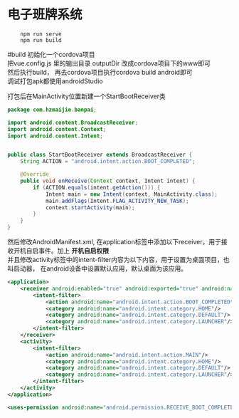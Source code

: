 # 电子班牌系统
```
    npm run serve
    npm run build
```


#build
初始化一个cordova项目  
把vue.config.js 里的输出目录 outputDir 改成cordova项目下的www即可  
然后执行build， 再去cordova项目执行cordova build android即可  
调试打包apk都使用androidStudio  
  
  
  
  
  
打包后在MainActivity位置新建一个StartBootReceiver类

```java
package com.hzmaijie.banpai;

import android.content.BroadcastReceiver;
import android.content.Context;
import android.content.Intent;


public class StartBootReceiver extends BroadcastReceiver {
    String ACTION = "android.intent.action.BOOT_COMPLETED";

    @Override
    public void onReceive(Context context, Intent intent) {
        if (ACTION.equals(intent.getAction())) {
            Intent main = new Intent(context, MainActivity.class);
            main.addFlags(Intent.FLAG_ACTIVITY_NEW_TASK);
            context.startActivity(main);
        }
    }
}
```

然后修改AndroidManifest.xml, 在application标签中添加以下receiver，用于接收开机自启事件。加上 __开机自启权限__  
并且修改activity标签中的intent-filter内容为以下内容，用于设置为桌面项目，也叫启动器， 在android设备中设置默认应用，默认桌面为该应用。
```xml
<application>
    <receiver android:enabled="true" android:exported="true" android:name="com.hzmaijie.banpai.StartBootReceiver"> <!-- add -->
        <intent-filter>                                                                     <!-- add -->
            <action android:name="android.intent.action.BOOT_COMPLETED"/>                   <!-- add -->
            <category android:name="android.intent.category.HOME"/>                         <!-- add -->
            <category android:name="android.intent.category.DEFAULT"/>                      <!-- add -->
            <category android:name="android.intent.category.LAUNCHER"/>                     <!-- add -->
        </intent-filter>                                                                    <!-- add -->
    </receiver>                                                                             <!-- add -->
    <activity>
        <intent-filter>
            <action android:name="android.intent.action.MAIN"/>
            <category android:name="android.intent.category.HOME"/>     <!-- add -->
            <category android:name="android.intent.category.DEFAULT"/>  <!-- add -->
            <category android:name="android.intent.category.LAUNCHER"/>
        </intent-filter>
    </activity>
</application>
```
```xml
<uses-permission android:name="android.permission.RECEIVE_BOOT_COMPLETED" />
```
